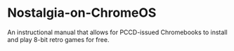 # Nostalgia-on-ChromeOS
An instructional manual that allows for PCCD-issued Chromebooks to install and play 8-bit retro games for free.
